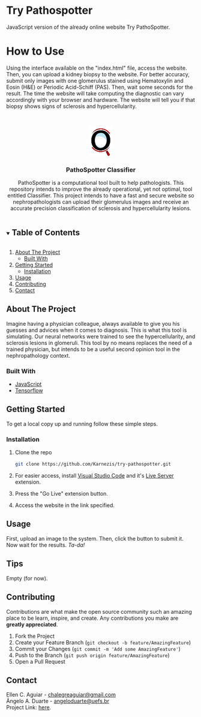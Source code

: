 # Try Pathospotter
JavaScript version of the already online website Try PathoSpotter.

# How to Use
Using the interface available on the "index.html" file, access the website. Then, you can upload a kidney biopsy to the website. For better accuracy, submit only images with one glomerulus stained using Hematoxylin and Eosin (H&E) or Periodic Acid-Schiff (PAS). Then, wait some seconds for the result. The time the website will take computing the diagnostic can vary accordingly with your browser and hardware. The website will tell you if that biopsy shows signs of sclerosis and hypercellularity.

<!-- PROJECT LOGO -->
<br />
<p align="center">
  <a href="https://github.com/Karnezis/try-pathospotter">
    <img src="/_images/lens.png" alt="Logo" height="80">
  </a>

  <h3 align="center">PathoSpotter Classifier</h3>

  <p align="center">
    PathoSpotter is a computational tool built to help pathologists. This repository intends to improve the already operational, yet not optimal, tool entitled Classifier. This project intends to have a fast and secure website so nephropathologists can upload their glomerulus images and receive an accurate precision classification of sclerosis and hypercellularity lesions.</p>

<!-- TABLE OF CONTENTS -->
<details open="open">
  <summary><h2 style="display: inline-block">Table of Contents</h2></summary>
  <ol>
    <li>
      <a href="#about-the-project">About The Project</a>
      <ul>
        <li><a href="#built-with">Built With</a></li>
      </ul>
    </li>
    <li>
      <a href="#getting-started">Getting Started</a>
      <ul>
        <li><a href="#installation">Installation</a></li>
      </ul>
    </li>
    <li><a href="#usage">Usage</a></li>
    <li><a href="#contributing">Contributing</a></li>
    <li><a href="#contact">Contact</a></li>
  </ol>
</details>



<!-- ABOUT THE PROJECT -->
## About The Project

Imagine having a physician colleague, always available to give you his guesses and advices when it comes to diagnosis. This is what this tool is simulating. Our neural networks were trained to see the hypercellularity, and sclerosis lesions in glomeruli. This tool by no means replaces the need of a trained physician, but intends to be a useful second opinion tool in  the nephropathology context.

### Built With

* [JavaScript](https://developer.mozilla.org/pt-BR/docs/Web/JavaScript)
* [Tensorflow](https://www.tensorflow.org/?hl=pt-br)

## Getting Started

To get a local copy up and running follow these simple steps.

### Installation

1. Clone the repo
   ```sh
   git clone https://github.com/Karnezis/try-pathospotter.git
   ```
2. For easier access, install [Visual Studio Code](https://code.visualstudio.com/) and it's [Live Server](https://marketplace.visualstudio.com/items?itemName=ritwickdey.LiveServer) extension.

3. Press the "Go Live" extension button.

4. Access the website in the link specified.

## Usage

First, upload an image to the system. Then, click the button to submit it. Now wait for the results. _Ta-da!_

## Tips

Empty (for now).

## Contributing

Contributions are what make the open source community such an amazing place to be learn, inspire, and create. Any contributions you make are **greatly appreciated**.

1. Fork the Project
2. Create your Feature Branch (`git checkout -b feature/AmazingFeature`)
3. Commit your Changes (`git commit -m 'Add some AmazingFeature'`)
4. Push to the Branch (`git push origin feature/AmazingFeature`)
5. Open a Pull Request

## Contact

Ellen C. Aguiar - chalegreaguiar@gmail.com  
Ângelo A. Duarte - angeloduarte@uefs.br  
Project Link: [here](https://github.com/Karnezis/try-pathospotter).

<!--## Acknowledgements -->

<!--* []()
* []()
* []()
-->

<!-- MARKDOWN LINKS & IMAGES -->
<!-- https://www.markdownguide.org/basic-syntax/#reference-style-links -->
[contributors-shield]: https://img.shields.io/github/contributors/github_username/repo.svg?style=for-the-badge
[contributors-url]: https://github.com/github_username/repo/graphs/contributors
[forks-shield]: https://img.shields.io/github/forks/github_username/repo.svg?style=for-the-badge
[forks-url]: https://github.com/github_username/repo/network/members
[stars-shield]: https://img.shields.io/github/stars/github_username/repo.svg?style=for-the-badge
[stars-url]: https://github.com/github_username/repo/stargazers
[issues-shield]: https://img.shields.io/github/issues/github_username/repo.svg?style=for-the-badge
[issues-url]: https://github.com/github_username/repo/issues
[license-shield]: https://img.shields.io/github/license/github_username/repo.svg?style=for-the-badge
[license-url]: https://github.com/github_username/repo/blob/master/LICENSE.txt
[linkedin-shield]: https://img.shields.io/badge/-LinkedIn-black.svg?style=for-the-badge&logo=linkedin&colorB=555
[linkedin-url]: https://linkedin.com/in/github_username
